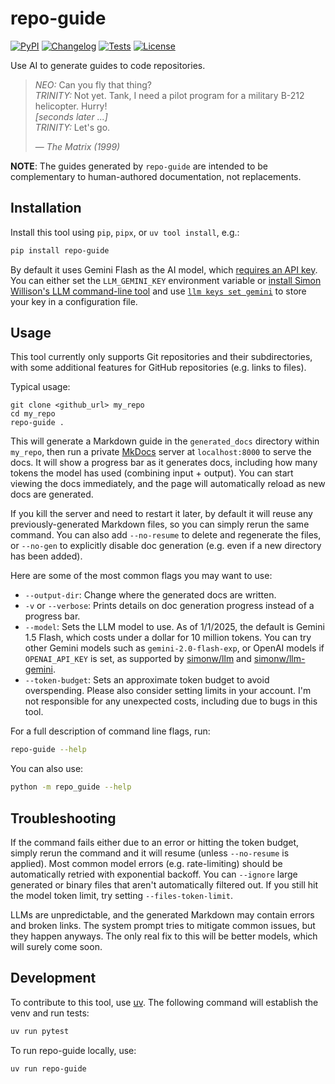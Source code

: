 # repo-guide

[![PyPI](https://img.shields.io/pypi/v/repo-guide.svg)](https://pypi.org/project/repo-guide/)
[![Changelog](https://img.shields.io/github/v/release/wolfmanstout/repo-guide?include_prereleases&label=changelog)](https://github.com/wolfmanstout/repo-guide/releases)
[![Tests](https://github.com/wolfmanstout/repo-guide/actions/workflows/test.yml/badge.svg)](https://github.com/wolfmanstout/repo-guide/actions/workflows/test.yml)
[![License](https://img.shields.io/badge/license-Apache%202.0-blue.svg)](https://github.com/wolfmanstout/repo-guide/blob/master/LICENSE)

Use AI to generate guides to code repositories.

> _NEO:_ Can you fly that thing?  
> _TRINITY:_ Not yet. Tank, I need a pilot program for a military B-212 helicopter. Hurry!  
> _[seconds later ...]_  
> _TRINITY:_ Let's go.
>
> — _The Matrix (1999)_

**NOTE**: The guides generated by `repo-guide` are intended to be complementary to
human-authored documentation, not replacements.

## Installation

Install this tool using `pip`, `pipx`, or `uv tool install`, e.g.:

```bash
pip install repo-guide
```

By default it uses Gemini Flash as the AI model, which [requires an API
key](https://ai.google.dev/gemini-api/docs/api-key). You can either set the
`LLM_GEMINI_KEY` environment variable or [install Simon Willison's
LLM command-line tool](https://llm.datasette.io/) and use [`llm keys set
gemini`](https://llm.datasette.io/en/stable/setup.html#saving-and-using-stored-keys)
to store your key in a configuration file.

## Usage

This tool currently only supports Git repositories and their subdirectories,
with some additional features for GitHub repositories (e.g. links to files).

Typical usage:

```
git clone <github_url> my_repo
cd my_repo
repo-guide .
```

This will generate a Markdown guide in the `generated_docs` directory within
`my_repo`, then run a private [MkDocs](https://www.mkdocs.org/) server at
`localhost:8000` to serve the docs. It will show a progress bar as it generates
docs, including how many tokens the model has used (combining input + output).
You can start viewing the docs immediately, and the page will automatically
reload as new docs are generated.

If you kill the server and need to restart it later, by default it will reuse
any previously-generated Markdown files, so you can simply rerun the same
command. You can also add `--no-resume` to delete and regenerate the files, or
`--no-gen` to explicitly disable doc generation (e.g. even if a new directory
has been added).

Here are some of the most common flags you may want to use:

- `--output-dir`: Change where the generated docs are written.
- `-v` or `--verbose`: Prints details on doc generation progress instead of a
  progress bar.
- `--model`: Sets the LLM model to use. As of 1/1/2025, the default is Gemini
  1.5 Flash, which costs under a dollar for 10 million tokens. You can try other
  Gemini models such as `gemini-2.0-flash-exp`, or OpenAI models if
  `OPENAI_API_KEY` is set, as supported by
  [simonw/llm](https://github.com/simonw/llm) and
  [simonw/llm-gemini](https://github.com/simonw/llm-gemini).
- `--token-budget`: Sets an approximate token budget to avoid overspending.
  Please also consider setting limits in your account. I'm not responsible for
  any unexpected costs, including due to bugs in this tool.

For a full description of command line flags, run:

```bash
repo-guide --help
```

You can also use:

```bash
python -m repo_guide --help
```

## Troubleshooting

If the command fails either due to an error or hitting the token budget, simply
rerun the command and it will resume (unless `--no-resume` is applied). Most
common model errors (e.g. rate-limiting) should be automatically retried with
exponential backoff. You can `--ignore` large generated or binary files that
aren't automatically filtered out. If you still hit the model token limit, try
setting `--files-token-limit`.

LLMs are unpredictable, and the generated Markdown may contain errors and broken
links. The system prompt tries to mitigate common issues, but they happen
anyways. The only real fix to this will be better models, which will surely come
soon.

## Development

To contribute to this tool, use [uv](https://docs.astral.sh/uv/). The following
command will establish the venv and run tests:

```bash
uv run pytest
```

To run repo-guide locally, use:

```bash
uv run repo-guide
```
